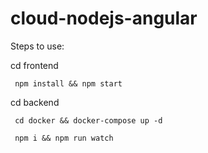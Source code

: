 # cloud-nodejs-angular

Steps to use:
 
 cd frontend 
 
     npm install && npm start
 
 
 cd backend 
     
     cd docker && docker-compose up -d
     
     npm i && npm run watch

